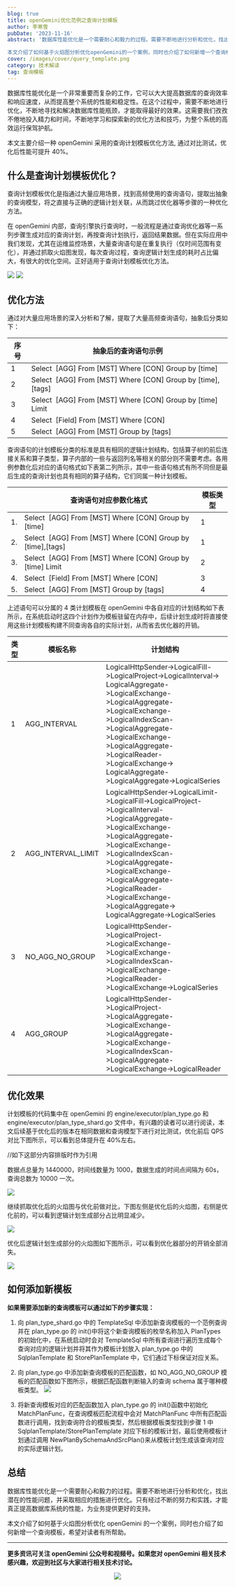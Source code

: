 ```yaml
---
blog: true
title: openGemini优化范例之查询计划模板
author: 李寒雪
pubDate: '2023-11-16'
abstract: '数据库性能优化是一个需要耐心和毅力的过程。需要不断地进行分析和优化，找出潜在的性能问题，并采取相应的措施进行优化。只有经过不断的努力和实践，才能真正提高数据库系统的性能，为业务提供更好的支持。

本文介绍了如何基于火焰图分析优化openGemini的一个案例，同时也介绍了如何新增一个查询模板，希望对读者有所帮助。'
cover: /images/cover/query_template.png
category: 技术解读
tag: 查询模板
---
```


数据库性能优化是一个非常重要而复杂的工作，它可以大大提高数据库的查询效率和响应速度，从而提高整个系统的性能和稳定性。在这个过程中，需要不断地进行优化，不断地寻找和解决数据库性能瓶颈，才能取得最好的效果。这需要我们孜孜不倦地投入精力和时间，不断地学习和探索新的优化方法和技巧，为整个系统的高效运行保驾护航。

本文主要介绍一种 openGemini 采用的查询计划模板优化方法, 通过对比测试，优化后性能可提升 40%。

## 什么是查询计划模板优化？

查询计划模板优化是指通过大量应用场景，找到高频使用的查询语句，提取出抽象的查询模型，将之直接与正确的逻辑计划关联，从而跳过优化器等步骤的一种优化方法。

在 openGemini 内部，查询引擎执行查询时，一般流程是通过查询优化器等一系列步骤生成对应的查询计划，再按查询计划执行，返回结果数据。但在实际应用中我们发现，尤其在运维监控场景，大量查询语句是在重复执行（仅时间范围有变化），并通过抓取火焰图发现，每次查询过程，查询逻辑计划生成的耗时占比偏大，有很大的优化空间。正好适用于查询计划模板优化方法。

![](/images/docs_img/1c7d2bb7281a88f2807f2ecfb2a30f27.png)
![](/images/docs_img/bbb3bca1130dee2263bbb3d26e705f0e.png)

## 优化方法

通过对大量应用场景的深入分析和了解，提取了大量高频查询语句，抽象后分类如下：

| 序号 | 抽象后的查询语句示例                                        |
| ---- | ----------------------------------------------------------- |
| 1    | Select  [AGG] From [MST] Where [CON] Group by [time]        |
| 2    | Select  [AGG] From [MST] Where [CON] Group by [time],[tags] |
| 3    | Select  [AGG] From [MST] Where [CON] Group by [time] Limit  |
| 4    | Select  [Field] From [MST] Where [CON]                      |
| 5    | Select  [AGG] From [MST] Group by [tags]                    |

查询语句的计划模板分类的标准是具有相同的逻辑计划结构，包括算子树的前后连接关系和算子类型，算子内部的一些与返回列名等相关的部分则不需要考虑。各用例参数化后对应的语句格式如下表第二列所示，其中一些语句格式有所不同但是最后生成的查询计划也具有相同的算子结构，它们同属一种计划模板。

|     | 查询语句对应参数化格式                                      | 模板类型 |
| --- | ----------------------------------------------------------- | -------- |
| 1.  | Select  [AGG] From [MST] Where [CON] Group by [time]        | 1        |
| 2.  | Select  [AGG] From [MST] Where [CON] Group by [time],[tags] | 1        |
| 3.  | Select  [AGG] From [MST] Where [CON] Group by [time] Limit  | 2        |
| 4.  | Select  [Field] From [MST] Where [CON]                      | 3        |
| 5.  | Select  [AGG] From [MST] Group by [tags]                    | 4        |

上述语句可以分属的 4 类计划模板在 openGemini 中各自对应的计划结构如下表所示，在系统启动时这四个计划作为模板驻留在内存中，后续计划生成时将直接使用这些计划模板构建不同查询各自的实际计划，从而省去优化器的开销。

| 类型 | 模板名称           | 计划结构                                                                                                                                                                                                                                                                                                       |
| ---- | ------------------ | -------------------------------------------------------------------------------------------------------------------------------------------------------------------------------------------------------------------------------------------------------------------------------------------------------------- |
| 1    | AGG_INTERVAL       | LogicalHttpSender->LogicalFill->LogicalProject->LogicalInterval-> LogicalAggregate->LogicalExchange->LogicalAggregate->LogicalExchange->LogicalIndexScan->LogicalAggregate->LogicalExchange->LogicalAggregate->LogicalReader->LogicalExchange-> LogicalAggregate->LogicalAggregate->LogicalSeries              |
| 2    | AGG_INTERVAL_LIMIT | LogicalHttpSender->LogicalLimit->LogicalFill->LogicalProject->LogicalInterval->LogicalAggregate->LogicalExchange->LogicalAggregate->LogicalExchange->LogicalIndexScan->LogicalAggregate->LogicalExchange->LogicalAggregate->LogicalReader->LogicalExchange->LogicalAggregate-> LogicalAggregate->LogicalSeries |
| 3    | NO_AGG_NO_GROUP    | LogicalHttpSender->LogicalProject->LogicalExchange->LogicalExchange->LogicalIndexScan->LogicalExchange->LogicalReader->LogicalExchange->LogicalSeries                                                                                                                                                          |
| 4    | AGG_GROUP          | LogicalHttpSender->LogicalProject->LogicalAggregate->LogicalExchange->LogicalAggregate->LogicalExchange->LogicalIndexScan->LogicalAggregate->LogicalExchange->LogicalReader                                                                                                                                    |

## 优化效果

计划模板的代码集中在 openGemini 的 engine/executor/plan_type.go 和 engine/executor/plan_type_shard.go 文件中，有兴趣的读者可以进行阅读，本文后续基于优化后的版本在相同数据和查询模型下进行对比测试，优化前后 QPS 对比下图所示，可以看到总体提升在 40%左右。

//如下这部分内容排版时作为引用

数据点总量为 1440000，时间线数量为 1000，数据生成的时间点间隔为 60s，查询总数为 10000 一次。

![](/images/docs_img/68567ce8235e548df0aa69d89b83650c.png)

继续抓取优化后的火焰图与优化前做对比，下图左侧是优化后的火焰图，右侧是优化前的，可以看到逻辑计划生成部分占比明显减少。

![](/images/docs_img/5075a785652ccf8e533ae982c652d12a.png)

优化后逻辑计划生成部分的火焰图如下图所示，可以看到优化器部分的开销全部消失。

![](/images/docs_img/f4b4ca66c3c1ef148e5c38bc171b631e.png)

## 如何添加新模板

**如果需要添加新的查询模板可以通过如下的步骤实现：**

1. 向 plan_type_shard.go 中的 TemplateSql 中添加新查询模板的一个范例查询并在 plan_type.go 的 init()中将这个新查询模板的枚举名称加入 PlanTypes 的初始化中，在系统启动时会对 TemplateSql 中所有查询进行遍历生成每个查询对应的逻辑计划并将其作为模板计划放入 plan_type.go 中的 SqlplanTemplate 和 StorePlanTemplate 中，它们通过下标保证对应关系。

2. 向 plan_type.go 中添加新查询模板的匹配函数，如 NO_AGG_NO_GROUP 模板的匹配函数如下图所示，根据匹配函数判断输入的查询 schema 属于哪种模板类型。
   ![](/images/docs_img/b02b6fa2fae82049be40d89c1baca010.png)

3. 将新查询模板对应的匹配函数加入 plan_type.go 的 init()函数中初始化 MatchPlanFunc，在查询模板匹配流程中会对 MatchPlanFunc 中所有匹配函数进行调用，找到查询符合的模板类型，然后根据模板类型找到步骤 1 中 SqlplanTemplate/StorePlanTemplate 对应下标的模板计划，最后使用模板计划通过调用 NewPlanBySchemaAndSrcPlan()来从模板计划生成该查询对应的实际逻辑计划。

## 总结

数据库性能优化是一个需要耐心和毅力的过程。需要不断地进行分析和优化，找出潜在的性能问题，并采取相应的措施进行优化。只有经过不断的努力和实践，才能真正提高数据库系统的性能，为业务提供更好的支持。

本文介绍了如何基于火焰图分析优化 openGemini 的一个案例，同时也介绍了如何新增一个查询模板，希望对读者有所帮助。

---

**更多资讯可关注 openGemini 公众号和视频号。如果您对 openGemini 相关技术感兴趣，欢迎到社区与大家进行相关技术讨论。**

<div align=center>
<img src="/images/qrcode.jpg" >
</div>
